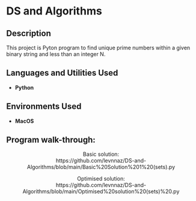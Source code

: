 <h1>DS and Algorithms</h1>


<h2>Description</h2> This project is Pyton program to find unique prime numbers within a 
given binary string and less than an integer N.
<br />


<h2>Languages and Utilities Used</h2>

- <b>Python</b> 

<h2>Environments Used </h2>

- <b>MacOS</b>

<h2>Program walk-through:</h2>

<p align="center">
Basic solution: <br/>
https://github.com/levnnaz/DS-and-Algorithms/blob/main/Basic%20Solution%201%20(sets).py
<p align="center">
Optimised solution:<br/>
https://github.com/levnnaz/DS-and-Algorithms/blob/main/Optimised%20solution%20(sets)%20.py



<!--
 ```diff
- text in red
+ text in green
! text in orange
# text in gray
@@ text in purple (and bold)@@
```
--!>
